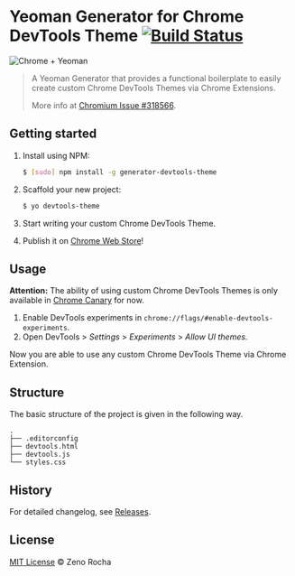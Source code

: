 # Yeoman Generator for Chrome DevTools Theme [![Build Status](https://secure.travis-ci.org/deprecate/generator-devtools-theme.png?branch=master)](https://travis-ci.org/deprecate/generator-devtools-theme)

![Chrome + Yeoman](https://cloud.githubusercontent.com/assets/398893/3528084/997c7862-078b-11e4-9625-abb02d039f83.png)

> A Yeoman Generator that provides a functional boilerplate to easily create
> custom Chrome DevTools Themes via Chrome Extensions.
>
> More info at [Chromium Issue #318566](https://code.google.com/p/chromium/issues/detail?id=318566).

## Getting started

1. Install using NPM:

    ```sh
    $ [sudo] npm install -g generator-devtools-theme
    ```

2. Scaffold your new project:

    ```sh
    $ yo devtools-theme
    ```

3. Start writing your custom Chrome DevTools Theme.
4. Publish it on [Chrome Web Store](https://chrome.google.com/webstore/)!

## Usage

**Attention:** The ability of using custom Chrome DevTools Themes is only
available in [Chrome Canary](https://www.google.com/intl/en/chrome/browser/canary.html) for now.

1. Enable DevTools experiments in `chrome://flags/#enable-devtools-experiments`.
2. Open DevTools > *Settings* > *Experiments* > *Allow UI themes*.

Now you are able to use any custom Chrome DevTools Theme via Chrome Extension.

## Structure

The basic structure of the project is given in the following way.

```
.
├── .editorconfig
├── devtools.html
├── devtools.js
└── styles.css
```

## History

For detailed changelog, see [Releases](https://github.com/deprecate/generator-devtools-theme/releases).

## License

[MIT License](http://zenorocha.mit-license.org/) © Zeno Rocha

